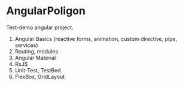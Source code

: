 # AngularPoligon

Test-demo angular project.

1. Angular Basics (reactive forms,
 animation, custom directive, pipe, services)
1. Routing, modules
2. Angular Material
3. RxJS
5. Unit-Test, TestBed.
99. FlexBox, GridLayout 
